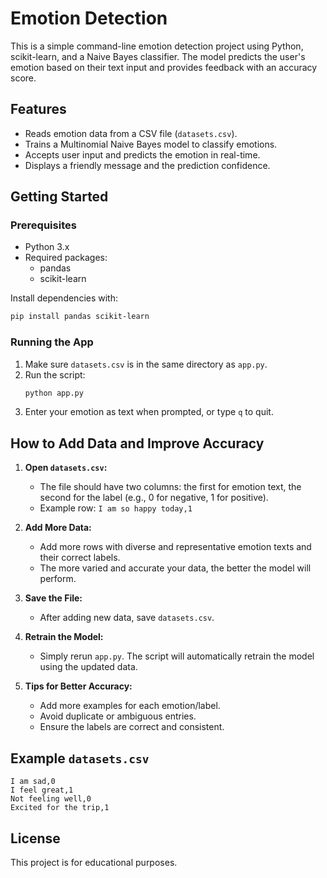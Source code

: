 # Emotion Detection 

This is a simple command-line emotion detection project using Python, scikit-learn, and a Naive Bayes classifier. The model predicts the user's emotion based on their text input and provides feedback with an accuracy score.

## Features
- Reads emotion data from a CSV file (`datasets.csv`).
- Trains a Multinomial Naive Bayes model to classify emotions.
- Accepts user input and predicts the emotion in real-time.
- Displays a friendly message and the prediction confidence.

## Getting Started

### Prerequisites
- Python 3.x
- Required packages:
  - pandas
  - scikit-learn

Install dependencies with:
```bash
pip install pandas scikit-learn
```

### Running the App
1. Make sure `datasets.csv` is in the same directory as `app.py`.
2. Run the script:
   ```bash
   python app.py
   ```
3. Enter your emotion as text when prompted, or type `q` to quit.

## How to Add Data and Improve Accuracy

1. **Open `datasets.csv`:**
   - The file should have two columns: the first for emotion text, the second for the label (e.g., 0 for negative, 1 for positive).
   - Example row: `I am so happy today,1`

2. **Add More Data:**
   - Add more rows with diverse and representative emotion texts and their correct labels.
   - The more varied and accurate your data, the better the model will perform.

3. **Save the File:**
   - After adding new data, save `datasets.csv`.

4. **Retrain the Model:**
   - Simply rerun `app.py`. The script will automatically retrain the model using the updated data.

5. **Tips for Better Accuracy:**
   - Add more examples for each emotion/label.
   - Avoid duplicate or ambiguous entries.
   - Ensure the labels are correct and consistent.

## Example `datasets.csv`
```
I am sad,0
I feel great,1
Not feeling well,0
Excited for the trip,1
```

## License
This project is for educational purposes.
